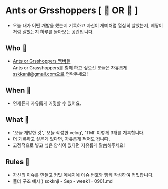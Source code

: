 # Ants or Grsshoppers [ 🐜 OR 🦗 ]
- 오늘 내가 어떤 개발을 했는지 기록하고 자신이 개미처럼 열심히 살았는지, 베짱이처럼 살았는지 하루를 돌아보는 공간입니다. 
## Who 👼
- [Ants or Grsshoppers 멤버들](https://github.com/Mask-ants/Ants-or-Grasshoppers/graphs/contributors)<br>
Ants or Grasshoppers를 함께 하고 싶으신 분들은 자유롭게 sskkanji@gmail.com으로 연락주세요!
## When 📆
- 언제든지 자유롭게 커밋할 수 있어요.
## What 🔑
- '오늘 개발한 것',  '오늘 작성한 velog',  'TMI' 이렇게 3개를 기록합니다.
- 더 기록하고 싶은게 있다면, 자유롭게 적어도 됩니다.
- 고정적으로 넣고 싶은 양식이 있다면 자유롭게 말씀해주세요! 
## Rules 🎲
- 자신의 이슈를 만들고 커밋 메세지에 이슈 번호와 함께 작성하여 커밋합니다.
- 폴더 구조 예시 ) 
 sokknji - Sep - week1 - 0901.md 
